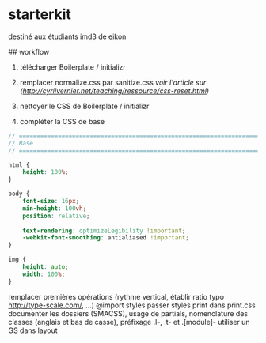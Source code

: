 # starterkit

destiné aux étudiants imd3 de eikon


## workflow

1. télécharger Boilerplate / initializr

2. remplacer normalize.css par sanitize.css
   _voir l'article sur (http://cyrilvernier.net/teaching/ressource/css-reset.html)_
3. nettoyer le CSS de Boilerplate / initializr
4. compléter la CSS de base
```scss
// ==========================================================================
// Base
// ==========================================================================

html {
    height: 100%;
}

body {
    font-size: 16px;
    min-height: 100vh;
    position: relative;
    
    text-rendering: optimizeLegibility !important;
    -webkit-font-smoothing: antialiased !important;
}

img {
    height: auto;
    width: 100%;
}

```
remplacer
premières opérations (rythme vertical, établir ratio typo http://type-scale.com/, …)
@import styles
passer styles print dans print.css
documenter les dossiers (SMACSS), usage de partials, nomenclature des classes (anglais et bas de casse), préfixage .l-, .t- et .[module]-
utiliser un GS dans layout
